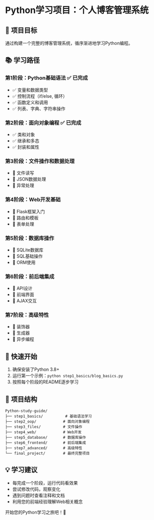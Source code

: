 # Python学习项目：个人博客管理系统

## 🎯 项目目标
通过构建一个完整的博客管理系统，循序渐进地学习Python编程。

## 📚 学习路径

### 第1阶段：Python基础语法 ✅ 已完成
- ✅ 变量和数据类型
- ✅ 控制流程（if/else, 循环）
- ✅ 函数定义和调用
- ✅ 列表、字典、字符串操作

### 第2阶段：面向对象编程 ✅ 已完成
- ✅ 类和对象
- ✅ 继承和多态
- ✅ 封装和属性

### 第3阶段：文件操作和数据处理
- 📝 文件读写
- 📝 JSON数据处理
- 📝 异常处理

### 第4阶段：Web开发基础
- 📝 Flask框架入门
- 📝 路由和模板
- 📝 表单处理

### 第5阶段：数据库操作
- 📝 SQLite数据库
- 📝 SQL基础操作
- 📝 ORM使用

### 第6阶段：前后端集成
- 📝 API设计
- 📝 前端界面
- 📝 AJAX交互

### 第7阶段：高级特性
- 📝 装饰器
- 📝 生成器
- 📝 异步编程

## 🚀 快速开始

1. 确保安装了Python 3.8+
2. 运行第一个示例：`python step1_basics/blog_basics.py`
3. 按照每个阶段的README逐步学习

## 📁 项目结构
```
Python-study-guide/
├── step1_basics/          # 基础语法学习
├── step2_oop/            # 面向对象编程
├── step3_files/          # 文件操作
├── step4_web/            # Web开发
├── step5_database/       # 数据库操作
├── step6_frontend/       # 前后端集成
├── step7_advanced/       # 高级特性
└── final_project/        # 最终完整项目
```

## 💡 学习建议

- 每完成一个阶段，运行代码看效果
- 尝试修改代码，观察变化
- 遇到问题时查看注释和文档
- 利用您的前端经验理解Web相关概念

开始您的Python学习之旅吧！🐍
